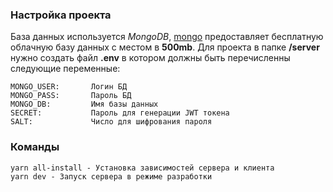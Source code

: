 ### Настройка проекта
База данных используется *MongoDB*, [mongo](https://www.mongodb.com/) предоставляет бесплатную облачную базу данных с местом в **500mb**. Для проекта в папке **/server** нужно создать файл **.env** в котором должны быть перечисленны следующие переменные:

    MONGO_USER:       Логин БД
    MONGO_PASS:       Пароль БД
    MONGO_DB:         Имя базы данных
    SECRET:           Пароль для генерации JWT токена
    SALT:             Число для шифрования пароля

### Команды

    yarn all-install - Установка зависимостей сервера и клиента
    yarn dev - Запуск сервера в режиме разработки
